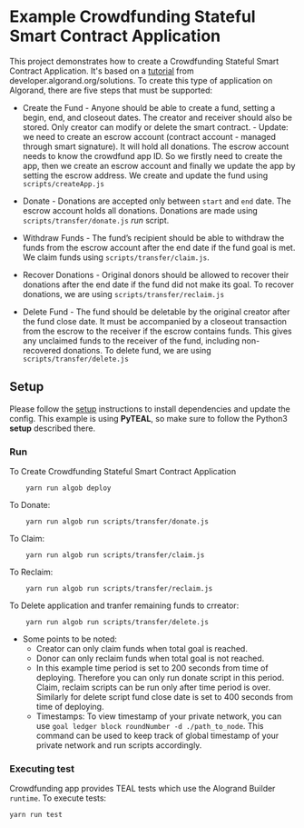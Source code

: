 # Example Crowdfunding Stateful Smart Contract Application

This project demonstrates how to create a Crowdfunding Stateful Smart Contract Application. It's based on a [tutorial](https://developer.algorand.org/solutions/example-crowdfunding-stateful-smart-contract-application/) from developer.algorand.org/solutions.
To create this type of application on Algorand, there are five steps that must be supported:

- Create the Fund - Anyone should be able to create a fund, setting a begin, end, and closeout dates. The creator and receiver should also be stored. Only creator can modify or delete the smart contract. - Update: we need to create an escrow account (contract account - managed through smart signature). It will hold all donations. The escrow account needs to know the crowdfund app ID. So we firstly need to create the app, then we create an escrow account and finally we update the app by setting the escrow address.
  We create and update the fund using `scripts/createApp.js`

- Donate - Donations are accepted only between `start` and `end` date. The escrow account holds all donations.
  Donations are made using `scripts/transfer/donate.js` _run_ script.

- Withdraw Funds - The fund’s recipient should be able to withdraw the funds from the escrow account after the end date if the fund goal is met.
  We claim funds using `scripts/transfer/claim.js`.

- Recover Donations - Original donors should be allowed to recover their donations after the end date if the fund did not make its goal.
  To recover donations, we are using `scripts/transfer/reclaim.js`

- Delete Fund - The fund should be deletable by the original creator after the fund close date. It must be accompanied by a closeout transaction from the escrow to the receiver if the escrow contains funds. This gives any unclaimed funds to the receiver of the fund, including non-recovered donations.
  To delete fund, we are using `scripts/transfer/delete.js`

## Setup

Please follow the [setup](../README.md) instructions to install dependencies and update the config.
This example is using **PyTEAL**, so make sure to follow the Python3 **setup** described there.

### Run

To Create Crowdfunding Stateful Smart Contract Application

        yarn run algob deploy

To Donate:

        yarn run algob run scripts/transfer/donate.js

To Claim:

        yarn run algob run scripts/transfer/claim.js

To Reclaim:

        yarn run algob run scripts/transfer/reclaim.js

To Delete application and tranfer remaining funds to crreator:

        yarn run algob run scripts/transfer/delete.js

- Some points to be noted:
  - Creator can only claim funds when total goal is reached.
  - Donor can only reclaim funds when total goal is not reached.
  - In this example time period is set to 200 seconds from time of deploying. Therefore you can only run donate script in this period. Claim, reclaim scripts can be run only after time period is over. Similarly for delete script fund close date is set to 400 seconds from time of deploying.
  - Timestamps: To view timestamp of your private network, you can use `goal ledger block roundNumber -d ./path_to_node`. This command can be used to keep track of global timestamp of your private network and run scripts accordingly.

### Executing test

Crowdfunding app provides TEAL tests which use the Alogrand Builder `runtime`. To execute tests:

    yarn run test
